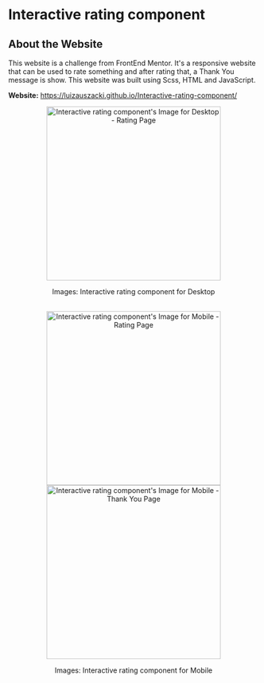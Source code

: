 # Interactive rating component

## About the Website
This website is a challenge from FrontEnd Mentor.
It's a responsive website that can be used to rate something and after rating that, a Thank You message is show.
This website was built using Scss, HTML and JavaScript.

**Website:** https://luizauszacki.github.io/Interactive-rating-component/

<div align="center"> 
  <img src="https://user-images.githubusercontent.com/105115163/179335463-7d3d052e-b44d-4bcc-ab14-f3ed8df07e6b.png" height="350" alt="Interactive rating component's Image for Desktop - Rating Page">
  <br/>
  <p>Images: Interactive rating component for Desktop</p>
</div>

<br/>

<div align="center"> 
  <img src="https://user-images.githubusercontent.com/105115163/179335465-ac30b7e9-bff4-40f7-86d9-9cee972fcb8c.png" height="350" alt="Interactive rating component's Image for Mobile - Rating Page">
  <img src="https://user-images.githubusercontent.com/105115163/179335467-11ba969b-ecca-4ca9-8ad6-5d3b24cd0b69.png" height="350" alt="Interactive rating component's Image for Mobile - Thank You Page">
   <br/>
   <p>Images: Interactive rating component for Mobile</p>
</div>
